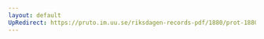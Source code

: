 ```yaml
---
layout: default
UpRedirect: https://pruto.im.uu.se/riksdagen-records-pdf/1880/prot-1880--ak--016/prot-1880--ak--016_005.pdf
---
```

